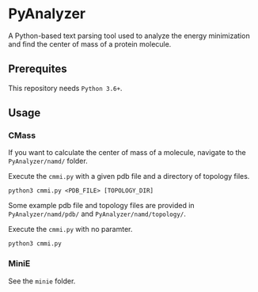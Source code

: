 # PyAnalyzer
A Python-based text parsing tool used to analyze the energy minimization and find the center of mass of a protein molecule.

## Prerequites
This repository needs `Python 3.6+`.  

## Usage
### CMass
If you want to calculate the center of mass of a molecule, navigate to the `PyAnalyzer/namd/` folder.  

Execute the `cmmi.py` with a given pdb file and a directory of topology files.  
```shell
python3 cmmi.py <PDB_FILE> [TOPOLOGY_DIR]
```

Some example pdb file and topology files are provided in `PyAnalyzer/namd/pdb/` and `PyAnalyzer/namd/topology/`.

Execute the `cmmi.py` with no paramter.  
```shell
python3 cmmi.py
```

### MiniE
See the `minie` folder.  
